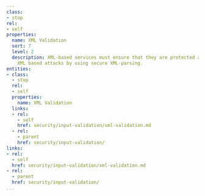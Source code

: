 ```yaml
---
class:
- stop
rel:
- self
properties:
  name: XML Validation
  sort: 7
  level: 2
  description: XML-based services must ensure that they are protected against common
    XML based attacks by using secure XML-parsing.
entities:
- class:
  - stop
  rel:
  - self
  properties:
    name: XML Validation
  links:
  - rel:
    - self
    href: security/input-validation/xml-validation.md
  - rel:
    - parent
    href: security/input-validation/
links:
- rel:
  - self
  href: security/input-validation/xml-validation.md
- rel:
  - parent
  href: security/input-validation/
...
```

